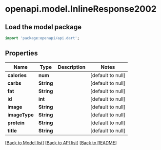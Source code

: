 # openapi.model.InlineResponse2002

## Load the model package
```dart
import 'package:openapi/api.dart';
```

## Properties
Name | Type | Description | Notes
------------ | ------------- | ------------- | -------------
**calories** | **num** |  | [default to null]
**carbs** | **String** |  | [default to null]
**fat** | **String** |  | [default to null]
**id** | **int** |  | [default to null]
**image** | **String** |  | [default to null]
**imageType** | **String** |  | [default to null]
**protein** | **String** |  | [default to null]
**title** | **String** |  | [default to null]

[[Back to Model list]](../README.md#documentation-for-models) [[Back to API list]](../README.md#documentation-for-api-endpoints) [[Back to README]](../README.md)


